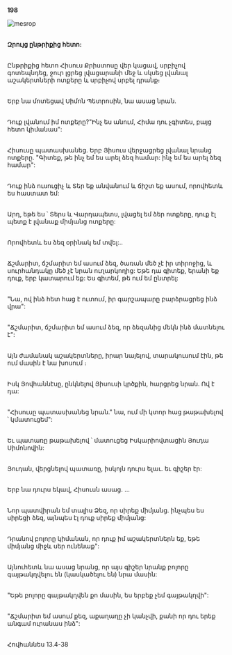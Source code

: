 **198**

![mesrop](https://volamar.ru/audio_video/foto/01/detbible/B412.BMP)

\
**Զրույց ընթրիքից հետո:**

\
Ընթրիքից հետո Հիսուս Քրիստոսը վեր կացավ, սրբիչով գոտեպնդեց, ջուր լցրեց լվացարանի մեջ և սկսեց լվանալ աշակերտների ոտքերը և սրբիչով սրբել դրանք։

\
Երբ նա մոտեցավ Սիմոն Պետրոսին, նա ասաց նրան.

\
Դուք լվանում իմ ոտքերը?"Ինչ ես անում, Հիմա դու չգիտես, բայց հետո կիմանաս":

\
Հիսուսը պատասխանեց. Երբ Յիսուս վերջացրեց լվանալ նրանց ոտքերը. "Գիտեք, թե ինչ եմ ես արել ձեզ համար: ինչ եմ ես արել ձեզ համար":

\
Դուք ինձ ուսուցիչ և Տեր եք անվանում և ճիշտ եք ասում, որովհետև ես հաստատ եմ:

\
Արդ, եթե ես ՝ Տերս և Վարդապետս, լվացել եմ ձեր ոտքերը, դուք էլ պետք է լվանաք միմյանց ոտքերը:

\
Որովհետև ես ձեզ օրինակ եմ տվել:..

\
Ճշմարիտ, ճշմարիտ եմ ասում ձեզ, ծառան մեծ չէ իր տիրոջից, և սուրհանդակը մեծ չէ նրան ուղարկողից: Եթե դա գիտեք, երանի եք դուք, երբ կատարում եք: Ես գիտեմ, թե ում եմ ընտրել:

\
"Նա, ով ինձ հետ հաց է ուտում, իր գարշապարը բարձրացրեց ինձ վրա":

\
"Ճշմարիտ, ճշմարիտ եմ ասում ձեզ, որ ձեզանից մեկն ինձ մատնելու է":

\
Այն ժամանակ աշակերտները, իրար նայելով, տարակուսում էին, թե ում մասին է նա խոսում ։

\
Իսկ Յովհաննէսը, ընկնելով Յիսուսի կրծքին, հարցրեց նրան. Ով է դա:

\
"Հիսուսը պատասխանեց նրան." նա, ում մի կտոր հաց թաթախելով ՝ կմատուցեմ":

\
Եւ պատառը թաթախելով ՝ մատուցեց Իսկարիովտացին Յուդա Սիմոնովին:

\
Յուդան, վերցնելով պատառը, իսկոյն դուրս ելաւ. եւ գիշեր էր:

\
Երբ նա դուրս եկավ, Հիսուսն ասաց. ...

\
Նոր պատվիրան եմ տալիս Ձեզ, որ սիրեք միմյանց. ինչպես ես սիրեցի ձեզ, այնպես էլ դուք սիրեք միմյանց:

\
Դրանով բոլորը կիմանան, որ դուք իմ աշակերտներն եք, եթե միմյանց միջև սեր ունենաք":

\
Այնուհետև նա ասաց նրանց, որ այս գիշեր նրանք բոլորը գայթակղվելու են (կասկածելու են) նրա մասին:

\
"Եթե բոլորը գայթակղվեն քո մասին, ես երբեք չեմ գայթակղվի":

\
"Ճշմարիտ եմ ասում քեզ, աքաղաղը չի կանչվի, քանի որ դու երեք անգամ ուրանաս ինձ":

\
Հովհաննես 13.4-38
